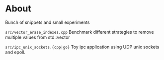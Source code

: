 # About
Bunch of snippets and small experiments

`src/vector_erase_indexes.cpp`
Benchmark different strategies to remove multiple values from std::vector

`src/ipc_unix_sockets.{cpp|go}`
Toy ipc application using UDP unix sockets and epoll.
